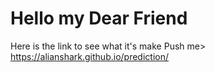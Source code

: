 # Hello my Dear Friend
 Here is the link to see what it's make
 Push me> https://alianshark.github.io/prediction/
